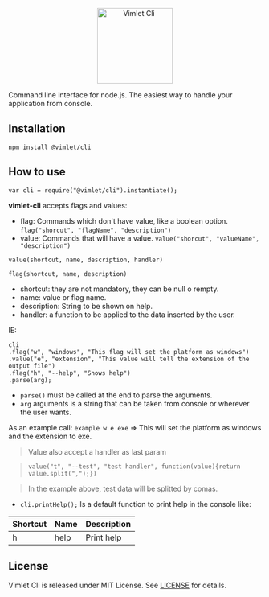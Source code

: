 <p align='center'>
<img src='https://vimlet.com/resources/img/cli-txt.png' title='Vimlet Cli' alt='Vimlet Cli' height="150">
</p>

Command line interface for node.js. The easiest way to handle your application from console.

## Installation

`npm install @vimlet/cli`

## How to use

`var cli = require("@vimlet/cli").instantiate();`


 **vimlet-cli** accepts flags and values: 
* flag: Commands which don't have value, like a boolean option. `flag("shorcut", "flagName", "description")`
* value: Commands that will have a value. `value("shorcut", "valueName", "description")`


`value(shortcut, name, description, handler)`

`flag(shortcut, name, description)`

* shortcut: they are not mandatory, they can be null o rempty.
* name: value or flag name.
* description: String to be shown on help.
* handler: a function to be applied to the data inserted by the user.

IE:

```[javascript]
cli
.flag("w", "windows", "This flag will set the platform as windows")
.value("e", "extension", "This value will tell the extension of the output file")
.flag("h", "--help", "Shows help")
.parse(arg);
```

* `parse()` must be called at the end to parse the arguments.
* `arg` arguments is a string that can be taken from console or wherever the user wants.

As an example call: `example w e exe` => This will set the platform as windows and the extension to exe.


> Value also accept a handler as last param

> `value("t", "--test", "test handler", function(value){return value.split(",");})`

> In the example above, test data will be splitted by comas.

- `cli.printHelp();` Is a default function to print help in the console like:

|Shortcut|Name|Description|
|---|---|---|
|h|help|Print help|

## License
Vimlet Cli is released under MIT License. See [LICENSE](https://github.com/vimlet/vimlet-cli/blob/master/LICENSE) for details.

